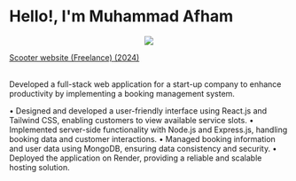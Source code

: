 # Hello!, I'm Muhammad Afham

<p align="center">
  <a href="https://skillicons.dev">
    <img src="https://skillicons.dev/icons?i=git,react,nodejs,arduino,express" />
  </a>
</p>

<a href="https://swyft-scooter.onrender.com">
<p>Scooter website (Freelance)	(2024)</p> 
</a>
<br/>
Developed a full-stack web application for a start-up company to enhance productivity by implementing a booking management system. 

•	Designed and developed a user-friendly interface using React.js and Tailwind CSS, enabling customers to view available service slots.
•	Implemented server-side functionality with Node.js and Express.js, handling booking data and customer interactions.
•	Managed booking information and user data using MongoDB, ensuring data consistency and security.
•	Deployed the application on Render, providing a reliable and scalable hosting solution.
